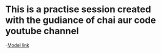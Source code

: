 # This is a practise session created with the gudiance of chai aur code youtube channel 

-[Model link](https://app.eraser.io/workspace/YtPqZ1VogxGy1jzIDkzj)